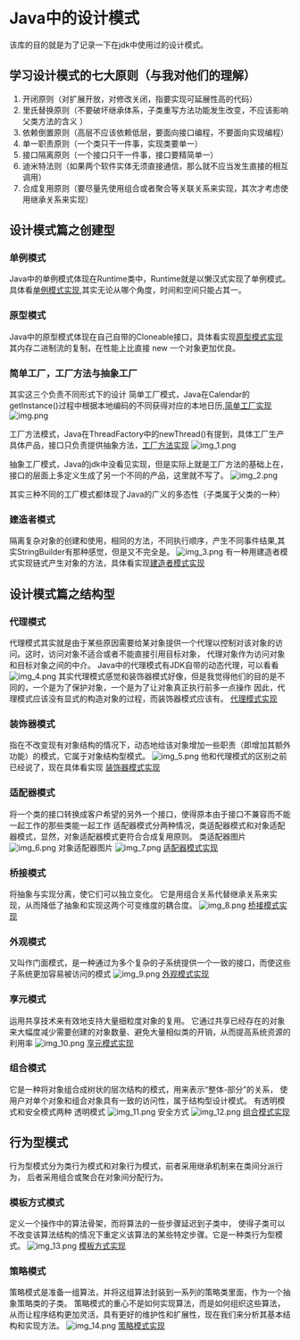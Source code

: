 # Java中的设计模式
该库的目的就是为了记录一下在jdk中使用过的设计模式。
## 学习设计模式的七大原则（与我对他们的理解）
1. 开闭原则（对扩展开放，对修改关闭，指要实现可延展性高的代码）
2. 里氏替换原则（不要破坏继承体系，子类重写方法功能发生改变，不应该影响父类方法的含义	）
3. 依赖倒置原则（高层不应该依赖低层，要面向接口编程，不要面向实现编程）
4. 单一职责原则（一个类只干一件事，实现类要单一）
5. 接口隔离原则（一个接口只干一件事，接口要精简单一）
6. 迪米特法则（如果两个软件实体无须直接通信，那么就不应当发生直接的相互调用）
7. 合成复用原则（要尽量先使用组合或者聚合等关联关系来实现，其次才考虑使用继承关系来实现）

## 设计模式篇之创建型
### 单例模式
Java中的单例模式体现在Runtime类中，Runtime就是以懒汉式实现了单例模式。
具体看[单例模式实现](src/create/Singleton.java),其实无论从哪个角度，时间和空间只能占其一。

### 原型模式
Java中的原型模式体现在自己自带的Cloneable接口，具体看实现[原型模式实现](src/create/Prototype.java)
其内存二进制流的复制，在性能上比直接 new 一个对象更加优良。

### 简单工厂，工厂方法与抽象工厂
其实这三个负责不同形式下的设计
简单工厂模式，Java在Calendar的getInstance()过程中根据本地编码的不同获得对应的本地日历,[简单工厂实现](src/create/SimpleFactory.java)
![img.png](img.png)

工厂方法模式，Java在ThreadFactory中的newThread()有提到，具体工厂生产具体产品，接口只负责提供抽象方法，[工厂方法实现](src/create/FactoryMethod.java)
![img_1.png](img_1.png)

抽象工厂模式，Java的jdk中没看见实现，但是实际上就是工厂方法的基础上在，接口的层面上多定义生成了另一个不同的产品，这里就不写了。
![img_2.png](img_2.png)

其实三种不同的工厂模式都体现了Java的广义的多态性（子类属于父类的一种）

### 建造者模式
隔离复杂对象的创建和使用，相同的方法，不同执行顺序，产生不同事件结果,其实StringBuilder有那种感觉，但是又不完全是。
![img_3.png](img_3.png)
有一种用建造者模式实现链式产生对象的方法，具体看实现[建造者模式实现](src/create/Builder.java)

## 设计模式篇之结构型
### 代理模式
代理模式其实就是由于某些原因需要给某对象提供一个代理以控制对该对象的访问。这时，访问对象不适合或者不能直接引用目标对象，
代理对象作为访问对象和目标对象之间的中介。
Java中的代理模式有JDK自带的动态代理，可以看看
![img_4.png](img_4.png)
其实代理模式感觉和装饰器模式好像，但是我觉得他们的目的是不同的，一个是为了保护对象，一个是为了让对象真正执行前多一点操作
因此，代理模式应该没有显式的构造对象的过程，而装饰器模式应该有。
[代理模式实现](src/structure/Proxy.java)

### 装饰器模式
指在不改变现有对象结构的情况下，动态地给该对象增加一些职责（即增加其额外功能）的模式，它属于对象结构型模式。
![img_5.png](img_5.png)
他和代理模式的区别之前已经说了，现在具体看实现
[装饰器模式实现](src/structure/Decorate.java)

### 适配器模式
将一个类的接口转换成客户希望的另外一个接口，使得原本由于接口不兼容而不能一起工作的那些类能一起工作
适配器模式分两种情况，类适配器模式和对象适配器模式，显然，对象适配器模式更符合合成复用原则。
类适配器图片
![img_6.png](img_6.png)
对象适配器图片
![img_7.png](img_7.png)
[适配器模式实现](src/structure/Adapter.java)

### 桥接模式
将抽象与实现分离，使它们可以独立变化。
它是用组合关系代替继承关系来实现，从而降低了抽象和实现这两个可变维度的耦合度。
![img_8.png](img_8.png)
[桥接模式实现](src/structure/Bridge.java)

### 外观模式
又叫作门面模式，是一种通过为多个复杂的子系统提供一个一致的接口，而使这些子系统更加容易被访问的模式
![img_9.png](img_9.png)
[外观模式实现](src/structure/Facade.java)

### 享元模式
运用共享技术来有效地支持大量细粒度对象的复用。
它通过共享已经存在的对象来大幅度减少需要创建的对象数量、避免大量相似类的开销，从而提高系统资源的利用率
![img_10.png](img_10.png)
[享元模式实现](src/structure/FlyWeight.java)

### 组合模式
它是一种将对象组合成树状的层次结构的模式，用来表示“整体-部分”的关系，
使用户对单个对象和组合对象具有一致的访问性，属于结构型设计模式。
有透明模式和安全模式两种
透明模式
![img_11.png](img_11.png)
安全方式
![img_12.png](img_12.png)
[组合模式实现](src/structure/Composite.java)

## 行为型模式
行为型模式分为类行为模式和对象行为模式，前者采用继承机制来在类间分派行为，
后者采用组合或聚合在对象间分配行为。

### 模板方式模式
定义一个操作中的算法骨架，而将算法的一些步骤延迟到子类中，
使得子类可以不改变该算法结构的情况下重定义该算法的某些特定步骤。它是一种类行为型模式。
![img_13.png](img_13.png)
[模板方式实现](src/action/Template.java)


### 策略模式
策略模式是准备一组算法，并将这组算法封装到一系列的策略类里面，作为一个抽象策略类的子类。
策略模式的重心不是如何实现算法，而是如何组织这些算法，从而让程序结构更加灵活，具有更好的维护性和扩展性，现在我们来分析其基本结构和实现方法。
![img_14.png](img_14.png)
[策略模式实现](src/action/Strategy.java)





